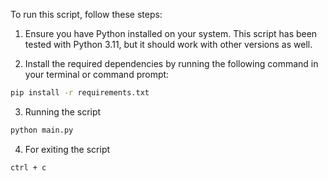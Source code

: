 To run this script, follow these steps:

1. Ensure you have Python installed on your system. This script has been tested with Python 3.11, but it should work with other versions as well.

2. Install the required dependencies by running the following command in your terminal or command prompt:

```sh
pip install -r requirements.txt
```

3. Running the script
```sh
python main.py
```

4. For exiting the script
```
ctrl + c
```

